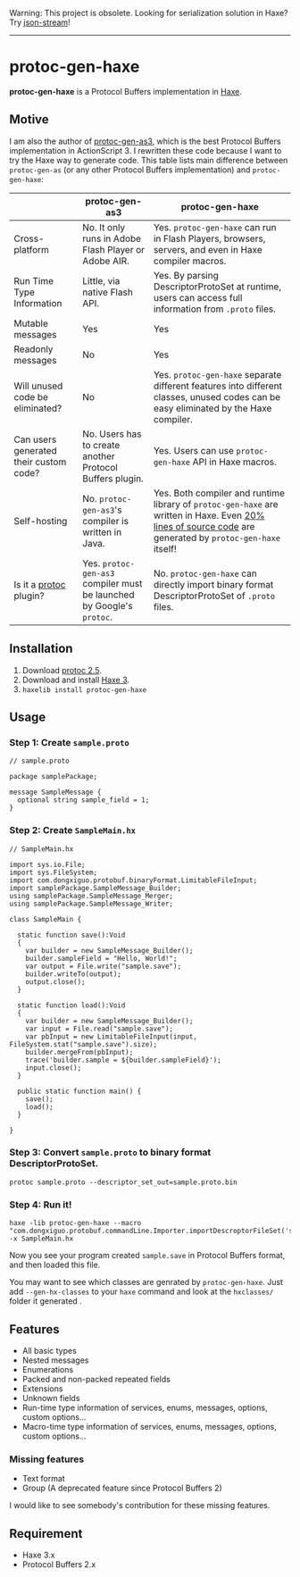Warning: This project is obsolete. Looking for serialization solution in Haxe? Try [json-stream](https://github.com/qifun/json-stream)!

---

protoc-gen-haxe
===============

**protoc-gen-haxe** is a Protocol Buffers implementation in [Haxe](http://www.haxe.org/).

## Motive

I am also the author of [protoc-gen-as3](https://code.google.com/p/protoc-gen-as3/),
which is the best Protocol Buffers implementation in ActionScript 3.
I rewritten these code because I want to try the Haxe way to generate code.
This table lists main difference between `protoc-gen-as` (or any other Protocol Buffers implementation) and `protoc-gen-haxe`:

| | protoc-gen-as3 | protoc-gen-haxe |
| ------------- | ------------- | ----- |
| Cross-platform | No. It only runs in Adobe Flash Player or Adobe AIR. | Yes. `protoc-gen-haxe` can run in Flash Players, browsers, servers, and even in Haxe compiler macros. |
| Run Time Type Information | Little, via native Flash API. | Yes. By parsing DescriptorProtoSet at runtime, users can access full information from `.proto` files. |
| Mutable messages | Yes | Yes |
| Readonly messages | No | Yes |
| Will unused code be eliminated? | No | Yes. `protoc-gen-haxe` separate different features into different classes, unused codes can be easy eliminated by the Haxe compiler. |
| Can users generated their custom code? | No. Users has to create another Protocol Buffers plugin. | Yes. Users can use `protoc-gen-haxe` API in Haxe macros. |
| Self-hosting | No. `protoc-gen-as3`'s compiler is written in Java. | Yes. Both compiler and runtime library of `protoc-gen-haxe` are written in Haxe. Even [20% lines of source code](https://github.com/Atry/protoc-gen-haxe/tree/master/haxelib-release/com/dongxiguo/protobuf/compiler/bootstrap) are generated by `protoc-gen-haxe` itself! |
| Is it a [protoc](https://code.google.com/p/protobuf/downloads/detail?name=protoc-2.5.0-win32.zip) plugin? | Yes. `protoc-gen-as3` compiler must be launched by Google's `protoc`. | No. `protoc-gen-haxe` can directly import binary format DescriptorProtoSet of `.proto` files. |

## Installation

 1. Download [protoc 2.5](https://code.google.com/p/protobuf/downloads/detail?name=protoc-2.5.0-win32.zip).
 2. Download and install [Haxe 3](http://www.haxe.org/download).
 3. ```haxelib install protoc-gen-haxe```

## Usage

### Step 1: Create `sample.proto`

```
// sample.proto

package samplePackage;

message SampleMessage {
  optional string sample_field = 1;
}
```

### Step 2: Create `SampleMain.hx`

```
// SampleMain.hx

import sys.io.File;
import sys.FileSystem;
import com.dongxiguo.protobuf.binaryFormat.LimitableFileInput;
import samplePackage.SampleMessage_Builder;
using samplePackage.SampleMessage_Merger;
using samplePackage.SampleMessage_Writer;

class SampleMain {

  static function save():Void
  {
    var builder = new SampleMessage_Builder();
    builder.sampleField = "Hello, World!";
    var output = File.write("sample.save");
    builder.writeTo(output);
    output.close();
  }

  static function load():Void
  {
    var builder = new SampleMessage_Builder();
    var input = File.read("sample.save");
    var pbInput = new LimitableFileInput(input, FileSystem.stat("sample.save").size);
    builder.mergeFrom(pbInput);
    trace('builder.sample = ${builder.sampleField}');
    input.close();
  }

  public static function main() {
    save();
    load();
  }

}
```

### Step 3: Convert `sample.proto` to binary format DescriptorProtoSet.

```
protoc sample.proto --descriptor_set_out=sample.proto.bin
```

### Step 4: Run it!

```
haxe -lib protoc-gen-haxe --macro "com.dongxiguo.protobuf.commandLine.Importer.importDescroptorFileSet('sample.proto.bin')" -x SampleMain.hx
```

Now you see your program created `sample.save` in Protocol Buffers format, and then loaded this file.

You may want to see which classes are genrated by `protoc-gen-haxe`.
Just add `--gen-hx-classes` to your `haxe` command and look at the `hxclasses/` folder it generated .


## Features

 * All basic types
 * Nested messages
 * Enumerations
 * Packed and non-packed repeated fields
 * Extensions
 * Unknown fields
 * Run-time type information of services, enums, messages, options, custom options...
 * Macro-time type information of services, enums, messages, options, custom options...

### Missing features

 * Text format
 * Group (A deprecated feature since Protocol Buffers 2)

I would like to see somebody's contribution for these missing features.

## Requirement

 * Haxe 3.x
 * Protocol Buffers 2.x
